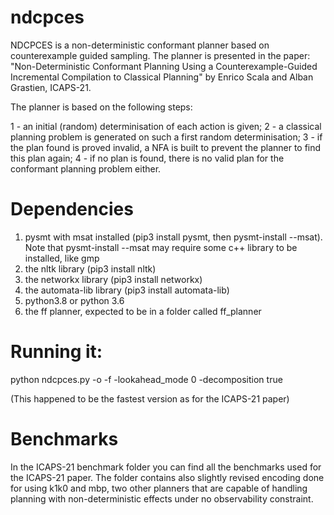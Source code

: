 # ndcpces

NDCPCES is a non-deterministic conformant planner based on counterexample guided sampling. The planner is presented in the paper:
"Non-Deterministic Conformant Planning Using a Counterexample-Guided Incremental Compilation to Classical Planning" by Enrico Scala and Alban Grastien, ICAPS-21.

The planner is based on the following steps:

1 - an initial (random) determinisation of each action is given;
2 - a classical planning problem is generated on such a first random determinisation;
3 - if the plan found is proved invalid, a NFA is built to prevent the planner to find this plan again;
4 - if no plan is found, there is no valid plan for the conformant planning problem either.

# Dependencies

1. pysmt with msat installed (pip3 install pysmt, then pysmt-install --msat). Note that pysmt-install --msat may require some c++ library to be installed, like gmp
2. the nltk library (pip3 install nltk)
3. the networkx library (pip3 install networkx)
4. the automata-lib library (pip3 install automata-lib)
5. python3.8 or python 3.6
6. the ff planner, expected to be in a folder called ff_planner

# Running it:

python ndcpces.py -o <domain-file> -f <problem-file> -lookahead_mode 0 -decomposition true

(This happened to be the fastest version as for the ICAPS-21 paper)

# Benchmarks

In the ICAPS-21 benchmark folder you can find all the benchmarks used for the ICAPS-21 paper. The folder contains also slightly revised encoding done for using k1k0 and mbp, two other planners that are capable of handling planning with non-deterministic effects under no observability constraint.
